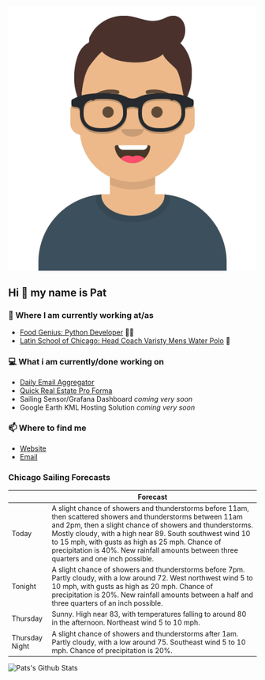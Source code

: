 [![Social banner for p-j-falconer](https://raw.githubusercontent.com/P-J-FALCONER/P-J-FALCONER/master/assets/avataaars.svg)](https://patfalconer.com/)
## Hi :wave: my name is Pat

### 💼 Where I am currently working at/as
- [Food Genius: Python Developer](https://getfoodgenius.com/) 🍔🐍
- [Latin School of Chicago: Head Coach Varisty Mens Water Polo](https://www.latinschool.org/) 🤽


### 💻 What i am currently/done working on
 - [Daily Email Aggregator](https://github.com/P-J-FALCONER/dott_daily_mail)
 - [Quick Real Estate Pro Forma](https://github.com/P-J-FALCONER/henry)
 - Sailing Sensor/Grafana Dashboard *coming very soon*
 - Google Earth KML Hosting Solution *coming very soon*

### 📫 Where to find me
 - [Website](https://patfalconer.com/)
 - [Email](mailto:patrick.j.falconer@gmail.com)


### Chicago Sailing Forecasts
|   | Forecast  |
|---|---|
| Today | A slight chance of showers and thunderstorms before 11am, then scattered showers and thunderstorms between 11am and 2pm, then a slight chance of showers and thunderstorms. Mostly cloudy, with a high near 89. South southwest wind 10 to 15 mph, with gusts as high as 25 mph. Chance of precipitation is 40%. New rainfall amounts between three quarters and one inch possible. |
| Tonight | A slight chance of showers and thunderstorms before 7pm. Partly cloudy, with a low around 72. West northwest wind 5 to 10 mph, with gusts as high as 20 mph. Chance of precipitation is 20%. New rainfall amounts between a half and three quarters of an inch possible. |
| Thursday | Sunny. High near 83, with temperatures falling to around 80 in the afternoon. Northeast wind 5 to 10 mph. |
| Thursday Night | A slight chance of showers and thunderstorms after 1am. Partly cloudy, with a low around 75. Southeast wind 5 to 10 mph. Chance of precipitation is 20%. |

![Pats's Github Stats](https://github-readme-stats.vercel.app/api?username=p-j-falconer&show_icons=true&theme=radical)
